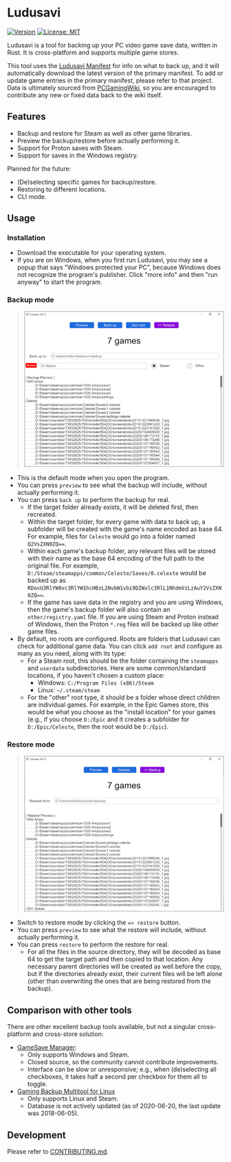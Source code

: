 # Ludusavi
[![Version](https://img.shields.io/crates/v/ludusavi)](https://crates.io/crates/ludusavi)
[![License: MIT](https://img.shields.io/badge/license-MIT-yellow.svg)](https://opensource.org/licenses/MIT)

Ludusavi is a tool for backing up your PC video game save data, written in Rust.
It is cross-platform and supports multiple game stores.

This tool uses the [Ludusavi Manifest](https://github.com/mtkennerly/ludusavi-manifest)
for info on what to back up, and it will automatically download the latest version of
the primary manifest. To add or update game entries in the primary manifest, please refer
to that project. Data is ultimately sourced from [PCGamingWiki](https://www.pcgamingwiki.com/wiki/Home),
so you are encouraged to contribute any new or fixed data back to the wiki itself.

## Features
* Backup and restore for Steam as well as other game libraries.
* Preview the backup/restore before actually performing it.
* Support for Proton saves with Steam.
* Support for saves in the Windows registry.

Planned for the future:

* (De)selecting specific games for backup/restore.
* Restoring to different locations.
* CLI mode.

## Usage
### Installation
* Download the executable for your operating system.
* If you are on Windows, when you first run Ludusavi, you may see a popup
  that says "Windows protected your PC", because Windows does not recognize
  the program's publisher. Click "more info" and then "run anyway" to start
  the program.

### Backup mode
> ![Ludusavi in backup mode](./docs/backup.png)

* This is the default mode when you open the program.
* You can press `preview` to see what the backup will include,
  without actually performing it.
* You can press `back up` to perform the backup for real.
  * If the target folder already exists, it will be deleted first,
    then recreated.
  * Within the target folder, for every game with data to back up,
    a subfolder will be created with the game's name encoded as base 64.
    For example, files for `Celeste` would go into a folder named `Q2VsZXN0ZQ==`.
  * Within each game's backup folder, any relevant files will be stored with
    their name as the base 64 encoding of the full path to the original file.
    For example, `D:/Steam/steamapps/common/Celeste/Saves/0.celeste` would be
    backed up as `RDovU3RlYW0vc3RlYW1hcHBzL2NvbW1vbi9DZWxlc3RlL1NhdmVzLzAuY2VsZXN0ZQ==`.
  * If the game has save data in the registry and you are using Windows, then
    the game's backup folder will also contain an `other/registry.yaml` file.
    If you are using Steam and Proton instead of Windows, then the Proton `*.reg`
    files will be backed up like other game files.
* By default, no roots are configured. Roots are folders that Ludusavi can
  check for additional game data. You can click `add root` and configure
  as many as you need, along with its type:
  * For a Steam root, this should be the folder containing the `steamapps` and
    `userdata` subdirectories. Here are some common/standard locations, if you
    haven't chosen a custom place:
    * Windows: `C:/Program Files (x86)/Steam`
    * Linux: `~/.steam/steam`
  * For the "other" root type, it should be a folder whose direct children are
    individual games. For example, in the Epic Games store, this would be
    what you choose as the "install location" for your games (e.g., if you choose
    `D:/Epic` and it creates a subfolder for `D:/Epic/Celeste`, then the root
    would be `D:/Epic`).

### Restore mode
> ![Ludusavi in restore mode](./docs/restore.png)

* Switch to restore mode by clicking the `=> restore` button.
* You can press `preview` to see what the restore will include,
  without actually performing it.
* You can press `restore` to perform the restore for real.
  * For all the files in the source directory, they will be decoded as base 64
    to get the target path and then copied to that location. Any necessary
    parent directories will be created as well before the copy, but if the
    directories already exist, their current files will be left alone (other
    than overwriting the ones that are being restored from the backup).

## Comparison with other tools
There are other excellent backup tools available, but not a singular
cross-platform and cross-store solution:

* [GameSave Manager](https://www.gamesave-manager.com):
  * Only supports Windows and Steam.
  * Closed source, so the community cannot contribute improvements.
  * Interface can be slow or unresponsive; e.g., when (de)selecting all checkboxes,
    it takes half a second per checkbox for them all to toggle.
* [Gaming Backup Multitool for Linux](https://supremesonicbrazil.gitlab.io/gbml-web)
  * Only supports Linux and Steam.
  * Database is not actively updated (as of 2020-06-20, the last update was 2018-06-05).

## Development
Please refer to [CONTRIBUTING.md](./CONTRIBUTING.md).
